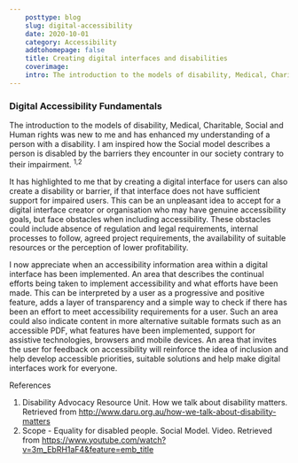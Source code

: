 ```yaml
---  
    posttype: blog
    slug: digital-accessibility
    date: 2020-10-01
    category: Accessibility
    addtohomepage: false
    title: Creating digital interfaces and disabilities
    coverimage:
    intro: The introduction to the models of disability, Medical, Charitable, Social and Human rights was new to me and has enhanced my understanding of a person with a disability. I am inspired how the Social model describes a person is disabled by the barriers they encounter in our society contrary to their impairment.
---
```


<div class="description">
<!-- <div class="smallImg"> 

   ![Accessibility Icon](./a11y-icon.png "Accessibility Icon")
</div> -->

<h3>Digital Accessibility Fundamentals</h3>

The introduction to the models of disability, Medical, Charitable, Social and Human rights was new to me and has enhanced my understanding of a person with a disability. I am inspired how the Social model describes a person is disabled by the barriers they encounter in our society contrary to their impairment. <sup>1,2</sup>

It has highlighted to me that by creating a digital interface for users can also create a disability or barrier, if that interface does not have sufficient support for impaired users. This can be an unpleasant idea to accept for a digital interface creator or organisation who may have genuine accessibility goals, but face obstacles when including accessibility. These obstacles could include absence of regulation and legal requirements, internal processes to follow, agreed project requirements, the availability of suitable resources or the perception of lower profitability.

I now appreciate when an accessibility information area within a digital interface has been implemented. An area that describes the continual efforts being taken to implement accessibility and what efforts have been made. This can be interpreted by a user as a progressive and positive feature, adds a layer of transparency and a simple way to check if there has been an effort to meet accessibility requirements for a user. Such an area could also indicate content in more alternative suitable formats such as an accessible PDF, what features have been implemented, support for assistive technologies, browsers and mobile devices. An area that invites the user for feedback on accessibility will reinforce the idea of inclusion and help develop accessible priorities, suitable solutions and help make digital interfaces work for everyone.

References
1.	Disability Advocacy Resource Unit. How we talk about disability matters. Retrieved from http://www.daru.org.au/how-we-talk-about-disability-matters
2.	Scope - Equality for disabled people. Social Model. Video. Retrieved from https://www.youtube.com/watch?v=3m_EbRH1aF4&feature=emb_title

</div>